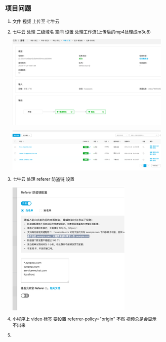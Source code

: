 ## 项目问题

1. 文件 视频 上传至 七牛云

2. 七牛云 处理 二级域名 空间 设置 处理工作流(上传后的mp4处理成m3u8)

   ![image-20231121103040755](./img/image-20231121103040755.png)

   ![image-20231121102921635](./img/image-20231121102921635.png)

3. 七牛云 处理 referer 防盗链 设置

   <img src="./img/image-20231121102702546.png" alt="image-20231121102702546" style="zoom:60%;" />

4. 小程序上 video 标签 要设置 referrer-policy="origin" 不然  视频总是会显示不出来

5.

​